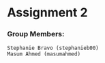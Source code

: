 # Assignment 2

### Group Members:
```
Stephanie Bravo (stephanieb00) 
Masum Ahmed (masumahmed) 
```
